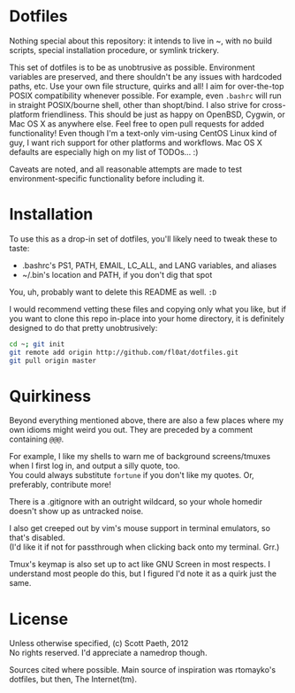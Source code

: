 Dotfiles
========

Nothing special about this repository: it intends to live in ~, with no build scripts, special installation procedure, or symlink trickery.

This set of dotfiles is to be as unobtrusive as possible. Environment variables are preserved, and there shouldn't be any issues with hardcoded paths, etc. Use your own file structure, quirks and all!
I aim for over-the-top POSIX compatibility whenever possible. For example, even ``.bashrc`` will run in straight POSIX/bourne shell, other than shopt/bind.
I also strive for cross-platform friendliness. This should be just as happy on OpenBSD, Cygwin, or Mac OS X as anywhere else.
Feel free to open pull requests for added functionality! Even though I'm a text-only vim-using CentOS Linux kind of guy, I want rich support for other platforms and workflows. Mac OS X defaults are especially high on my list of TODOs... :)

Caveats are noted, and all reasonable attempts are made to test environment-specific functionality before including it.

Installation
============

To use this as a drop-in set of dotfiles, you'll likely need to tweak these to taste:
 * .bashrc's PS1, PATH, EMAIL, LC_ALL, and LANG variables, and aliases
 * ~/.bin's location and PATH, if you don't dig that spot

You, uh, probably want to delete this README as well. `:D`

I would recommend vetting these files and copying only what you like, but if you want to clone this repo in-place into your home directory, it is definitely designed to do that pretty unobtrusively:

```bash
cd ~; git init
git remote add origin http://github.com/fl0at/dotfiles.git
git pull origin master
```

Quirkiness
==========

Beyond everything mentioned above, there are also a few places where my own idioms might weird you out. They are preceded by a comment containing _`@@@`_.

For example, I like my shells to warn me of background screens/tmuxes when I first log in, and output a silly quote, too.  
You could always substitute `fortune` if you don't like my quotes.
Or, preferably, contribute more!

There is a .gitignore with an outright wildcard, so your whole homedir doesn't show up as untracked noise.

I also get creeped out by vim's mouse support in terminal emulators, so that's disabled.  
(I'd like it if not for passthrough when clicking back onto my terminal. Grr.)

Tmux's keymap is also set up to act like GNU Screen in most respects. I understand most people do this, but I figured I'd note it as a quirk just the same.

License
=======

Unless otherwise specified, (c) Scott Paeth, 2012  
No rights reserved. I'd appreciate a namedrop though.

Sources cited where possible. Main source of inspiration was rtomayko's dotfiles, but then, The Internet(tm).
